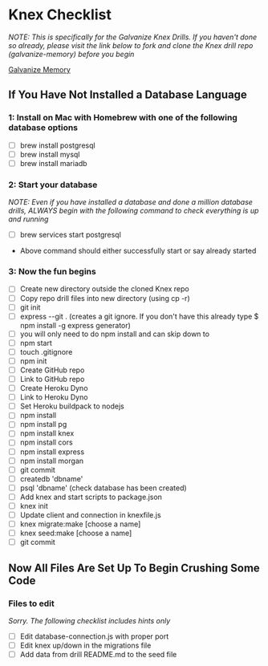 # Knex Checklist

_NOTE: This is specifically for the Galvanize Knex Drills. If you haven't done so already, please visit the link below to fork and clone the Knex drill repo (galvanize-memory) before you begin_

[Galvanize Memory](https://github.com/gSchool/galvanize-memory)

## If You Have Not Installed a Database Language

### 1: Install on Mac with Homebrew with one of the following database options

- [ ] brew install postgresql
- [ ] brew install mysql
- [ ] brew install mariadb

### 2: Start your database

_NOTE: Even if you have installed a database and done a million database drills, ALWAYS begin with the following command to check everything is up and running_

- [ ] brew services start postgresql

- Above command should either successfully start or say already started

### 3: Now the fun begins

- [ ] Create new directory outside the cloned Knex repo
- [ ] Copy repo drill files into new directory (using cp -r)
- [ ] git init
- [ ] express --git . (creates a git ignore. If you don't have this already type $ npm install -g express generator)
- [ ] you will only need to do npm install and can skip down to 
- [ ] npm start
- [ ] touch .gitignore
- [ ] npm init
- [ ] Create GitHub repo
- [ ] Link to GitHub repo
- [ ] Create Heroku Dyno
- [ ] Link to Heroku Dyno
- [ ] Set Heroku buildpack to nodejs
- [ ] npm install
- [ ] npm install pg
- [ ] npm install knex
- [ ] npm install cors
- [ ] npm install express
- [ ] npm install morgan
- [ ] git commit
- [ ] createdb 'dbname'
- [ ] psql 'dbname' (check database has been created)
- [ ] Add knex and start scripts to package.json
- [ ] knex init
- [ ] Update client and connection in knexfile.js
- [ ] knex migrate:make [choose a name]
- [ ] knex seed:make [choose a name]
- [ ] git commit

## Now All Files Are Set Up To Begin Crushing Some Code

### Files to edit

_Sorry. The following checklist includes hints only_

- [ ] Edit database-connection.js with proper port
- [ ] Edit knex up/down in the migrations file
- [ ] Add data from drill README.md to the seed file
